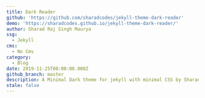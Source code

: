 ```yaml
---
title: Dark Reader
github: 'https://github.com/sharadcodes/jekyll-theme-dark-reader'
demo: 'https://sharadcodes.github.io/jekyll-theme-dark-reader/'
author: Sharad Raj Singh Maurya
ssg:
  - Jekyll
cms:
  - No Cms
category:
  - Blog
date: 2019-11-25T00:00:00.000Z
github_branch: master
description: A Minimal Dark theme for jekyll with minimal CSS by Sharad Raj Singh Maurya
stale: false
---
```

